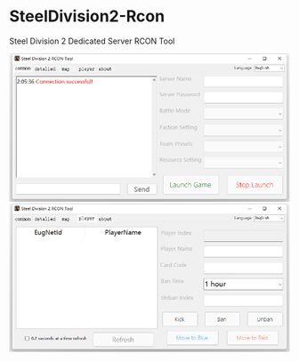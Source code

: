 # SteelDivision2-Rcon
Steel Division 2 Dedicated Server RCON Tool


![image](https://github.com/TnE-CsTrk/SteelDivision2-Rcon/raw/master/screenshot-1.png)
![image](https://github.com/TnE-CsTrk/SteelDivision2-Rcon/raw/master/screenshot-2.png)
 
